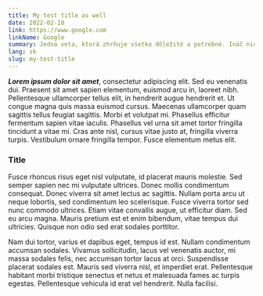 ```yaml
---
title: My test title as well
date: 2022-02-10
link: https://www.google.com
linkName: Google
summary: Jedna veta, ktorá zhrňuje všetko dôležité a potrebné. Ináč nič viac netreba. Fusce rhoncus risus eget nisl vulputate, id placerat mauris molestie. Sed semper sapien nec mi vulputate ultrices. Donec mollis condimentum consequat. Donec viverra sit amet lectus ac sagittis. Nullam porta arcu ut neque lobortis, sed condimentum leo scelerisque. Fusce viverra tortor sed nunc commodo ultrices. Etiam vitae convallis augue, ut efficitur diam. Sed eu arcu magna. Mauris pretium est et enim bibendum, vitae tempus dui ultricies. Quisque non odio sed erat sodales porttitor.
lang: sk
slug: my-test-title
---
```


 ***Lorem ipsum dolor sit amet***, consectetur adipiscing elit. Sed eu venenatis dui. Praesent sit amet sapien elementum, euismod arcu in, laoreet nibh. Pellentesque ullamcorper tellus elit, in hendrerit augue hendrerit et. Ut congue magna quis massa euismod cursus. Maecenas ullamcorper quam sagittis tellus feugiat sagittis. Morbi et volutpat mi. Phasellus efficitur fermentum sapien vitae iaculis. Phasellus vel urna sit amet tortor fringilla tincidunt a vitae mi. Cras ante nisl, cursus vitae justo at, fringilla viverra turpis. Vestibulum ornare fringilla tempor. Fusce elementum metus elit.

### Title

Fusce rhoncus risus eget nisl vulputate, id placerat mauris molestie. Sed semper sapien nec mi vulputate ultrices. Donec mollis condimentum consequat. Donec viverra sit amet lectus ac sagittis. Nullam porta arcu ut neque lobortis, sed condimentum leo scelerisque. Fusce viverra tortor sed nunc commodo ultrices. Etiam vitae convallis augue, ut efficitur diam. Sed eu arcu magna. Mauris pretium est et enim bibendum, vitae tempus dui ultricies. Quisque non odio sed erat sodales porttitor.

Nam dui tortor, varius et dapibus eget, tempus id est. Nullam condimentum accumsan sodales. Vivamus sollicitudin, lacus vel venenatis auctor, mi massa sodales felis, nec accumsan tortor lacus at orci. Suspendisse placerat sodales est. Mauris sed viverra nisl, et imperdiet erat. Pellentesque habitant morbi tristique senectus et netus et malesuada fames ac turpis egestas. Pellentesque vehicula id erat vel hendrerit. Nulla facilisi. 